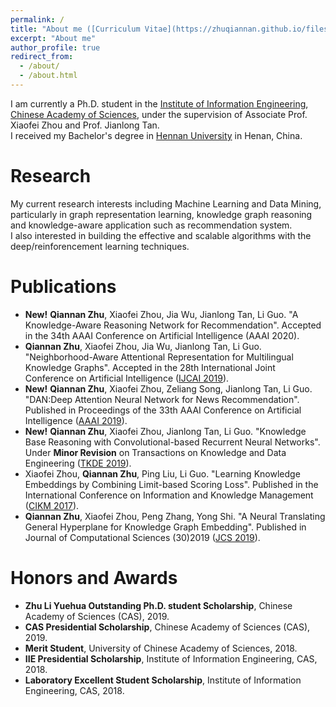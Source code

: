 ```yaml
---
permalink: /
title: "About me ([Curriculum Vitae](https://zhuqiannan.github.io/files/cv.pdf))"
excerpt: "About me"
author_profile: true
redirect_from: 
  - /about/
  - /about.html
---
```

I am currently a Ph.D. student in the [Institute of Information Engineering](https://iie.ac.cn/), [Chinese Academy of Sciences](https://ucas.ac.cn/), under the supervision of Associate Prof. Xiaofei Zhou and Prof. Jianlong Tan. <br>
I received my Bachelor's degree in [Hennan University](http://en.henu.edu.cn) in Henan, China.

# Research
My current research interests including Machine Learning and Data Mining, particularly in graph representation learning, knowledge graph reasoning and knowledge-aware application such as recommendation system.<br>
I also interested in building the effective and scalable algorithms with the deep/reinforencement learning techniques.


# Publications
* <b>New!</b> **Qiannan Zhu**, Xiaofei Zhou, Jia Wu, Jianlong Tan, Li Guo. "A Knowledge-Aware Reasoning Network for Recommendation". Accepted in the 34th AAAI Conference on Artificial Intelligence (AAAI 2020).
* **Qiannan Zhu**, Xiaofei Zhou, Jia Wu, Jianlong Tan, Li Guo. "Neighborhood-Aware Attentional Representation for Multilingual Knowledge Graphs". Accepted in the 28th International Joint Conference on Artificial Intelligence ([IJCAI 2019](https://ijcai19.org/)).
* <b>New!</b> **Qiannan Zhu**, Xiaofei Zhou, Zeliang Song, Jianlong Tan, Li Guo. "DAN:Deep Attention Neural Network for News Recommendation". Published in Proceedings of the 33th AAAI Conference on Artificial Intelligence ([AAAI 2019](https://aaai.org/Conferences/AAAI-19/)).
* <b>New!</b> **Qiannan Zhu**, Xiaofei Zhou, Jianlong Tan, Li Guo. "Knowledge Base Reasoning with Convolutional-based Recurrent Neural Networks". Under **Minor Revision** on Transactions on Knowledge and Data Engineering ([TKDE 2019](https://ieeexplore.ieee.org/xpl/RecentIssue.jsp?punumber=69/)).
* Xiaofei Zhou, **Qiannan Zhu**, Ping Liu, Li Guo. "Learning Knowledge Embeddings by Combining Limit-based Scoring Loss". Published in the International Conference on Information and Knowledge Management ([CIKM 2017](http://www.cikmconference.org/CIKM2017/index.html)).
* **Qiannan Zhu**, Xiaofei Zhou, Peng Zhang, Yong Shi. "A Neural Translating General Hyperplane for Knowledge Graph Embedding". Published in Journal of Computational Sciences (30)2019 ([JCS 2019](https://www.journals.elsevier.com/journal-of-computational-science)).

# Honors and Awards
* **Zhu Li Yuehua Outstanding Ph.D. student Scholarship**, Chinese Academy of Sciences (CAS), 2019.
* **CAS Presidential Scholarship**, Chinese Academy of Sciences (CAS), 2019.
* **Merit Student**, University of Chinese Academy of Sciences, 2018.
* **IIE Presidential Scholarship**, Institute of Information Engineering, CAS, 2018.
* **Laboratory Excellent Student Scholarship**, Institute of Information Engineering, CAS, 2018.

<!---Activity and Service--->
<!---Experience--->
